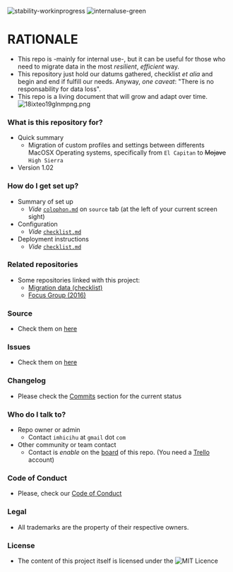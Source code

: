 ![stability-workinprogress](https://bitbucket.org/repo/ekyaeEE/images/477405737-stability_work_in_progress.png)
![internaluse-green](https://bitbucket.org/repo/ekyaeEE/images/3847436881-internal_use_stable.png)

# RATIONALE #

* This repo is -mainly for internal use-, but it can be useful for those who need to migrate data in the most *resilient*, *efficient* way. 
* This repository just hold our datums gathered, checklist _et alia_ and begin and end if fulfill our needs. Anyway, *one caveat*: "There is no responsability for data loss".
* This repo is a living document that will grow and adapt over time.
![18ixteo19glnmpng.png](https://bitbucket.org/repo/LoMoRKb/images/2581579234-18ixteo19glnmpng.png)

### What is this repository for? ###

* Quick summary
    - Migration of custom profiles and settings between differents MacOSX Operating systems, specifically from `El Capitan` to ~~Mojave~~ `High Sierra`
* Version 1.02

### How do I get set up? ###

* Summary of set up
    - _Vide_ [`colophon.md`](https://bitbucket.org/imhicihu/migration-data-between-different-macos-environments-checklist/src/master/Colophon.md) on `source` tab (at the left of your current screen sight)
* Configuration
    - _Vide_ [`checklist.md`](https://bitbucket.org/imhicihu/migration-data-between-different-macos-environments-checklist/src/master/Checklist.md)
* Deployment instructions
    - _Vide_ [`checklist.md`](https://bitbucket.org/imhicihu/migration-data-between-different-macos-environments-checklist/src/master/Checklist.md)

### Related repositories ###

* Some repositories linked with this project:
     - [Migration data (checklist)](https://bitbucket.org/imhicihu/migration-data-checklist/src/)
     - [Focus Group (2016)](https://bitbucket.org/imhicihu/focus-group-2016/src/default/)

### Source ###

* Check them on [here](https://bitbucket.org/imhicihu/migration-data-between-different-macos-environments-checklist/src)

### Issues ###

* Check them on [here](https://bitbucket.org/imhicihu/migration-data-between-different-macos-environments-checklist/issues)

### Changelog ###

* Please check the [Commits](https://bitbucket.org/imhicihu/migration-data-between-different-macos-environments-checklist/commits/) section for the current status

### Who do I talk to? ###

* Repo owner or admin
    - Contact `imhicihu` at `gmail` dot `com`
* Other community or team contact
    - Contact is _enable_ on the [board](https://bitbucket.org/imhicihu/migration-data-between-different-macos-environments-checklist/addon/trello/trello-board) of this repo. (You need a [Trello](https://trello.com/) account)

### Code of Conduct

* Please, check our [Code of Conduct](https://bitbucket.org/imhicihu/migration-data-between-different-macos-environments-checklist/src/master/code_of_conduct.md)

### Legal ###

* All trademarks are the property of their respective owners.

### License ###

* The content of this project itself is licensed under the ![MIT Licence](https://bitbucket.org/repo/ekyaeEE/images/2049852260-MIT-license-green.png)